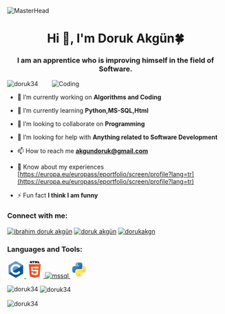 ![MasterHead](https://lh3.googleusercontent.com/sVaz-3pfOE1l5gqsC092PWapkcApxtI1syI1KMI9NR0axglPbEW7Q7VqvstKFPQUwSrmx2onXXVTzrdxfxUcdMyH3RCLla6MtqAy1WCvtGVutflUMFbIey1PCLN6ICIedQ=w740)
<h1 align="center">Hi 👋, I'm Doruk Akgün&#127808; </h1>
<h3 align="center">I am an apprentice who is improving himself in the field of Software.</h3>
<img align="right" alt="Coding" width="400" src="https://i.makeagif.com/media/11-26-2015/DS6PR7.gif">

<p align="left"> <img src="https://komarev.com/ghpvc/?username=doruk34&label=Profile%20views&color=0e75b6&style=flat" alt="doruk34" /> </p>

- 🔭 I’m currently working on **Algorithms and Coding**

- 🌱 I’m currently learning **Python,MS-SQL,Html**

- 👯 I’m looking to collaborate on **Programming**

- 🤝 I’m looking for help with **Anything related to Software Development**

- 📫 How to reach me **akgundoruk@gmail.com**

- 📄 Know about my experiences [https://europa.eu/europass/eportfolio/screen/profile?lang=tr](https://europa.eu/europass/eportfolio/screen/profile?lang=tr)

- ⚡ Fun fact **I think I am funny**

<h3 align="left">Connect with me:</h3>
<p align="left">
<a href="https://linkedin.com/in/ibrahim doruk akgün" target="blank"><img align="center" src="https://raw.githubusercontent.com/rahuldkjain/github-profile-readme-generator/master/src/images/icons/Social/linked-in-alt.svg" alt="ibrahim doruk akgün" height="30" width="40" /></a>
<a href="https://fb.com/doruk akgün" target="blank"><img align="center" src="https://raw.githubusercontent.com/rahuldkjain/github-profile-readme-generator/master/src/images/icons/Social/facebook.svg" alt="doruk akgün" height="30" width="40" /></a>
<a href="https://instagram.com/dorukakgn" target="blank"><img align="center" src="https://raw.githubusercontent.com/rahuldkjain/github-profile-readme-generator/master/src/images/icons/Social/instagram.svg" alt="dorukakgn" height="30" width="40" /></a>
</p>

<h3 align="left">Languages and Tools:</h3>
<p align="left"> <a href="https://www.cprogramming.com/" target="_blank" rel="noreferrer"> <img src="https://raw.githubusercontent.com/devicons/devicon/master/icons/c/c-original.svg" alt="c" width="40" height="40"/> </a> <a href="https://www.w3.org/html/" target="_blank" rel="noreferrer"> <img src="https://raw.githubusercontent.com/devicons/devicon/master/icons/html5/html5-original-wordmark.svg" alt="html5" width="40" height="40"/> </a> <a href="https://www.microsoft.com/en-us/sql-server" target="_blank" rel="noreferrer"> <img src="https://www.svgrepo.com/show/303229/microsoft-sql-server-logo.svg" alt="mssql" width="40" height="40"/> </a> <a href="https://www.python.org" target="_blank" rel="noreferrer"> <img src="https://raw.githubusercontent.com/devicons/devicon/master/icons/python/python-original.svg" alt="python" width="40" height="40"/> </a> </p>

<p><img align="left" src="https://github-readme-stats.vercel.app/api/top-langs?username=doruk34&show_icons=true&locale=en&layout=compact" alt="doruk34" /></p>

<p>&nbsp;<img align="center" src="https://github-readme-stats.vercel.app/api?username=doruk34&show_icons=true&locale=en" alt="doruk34" /></p>

<p><img align="center" src="https://github-readme-streak-stats.herokuapp.com/?user=doruk34&" alt="doruk34" /></p>

